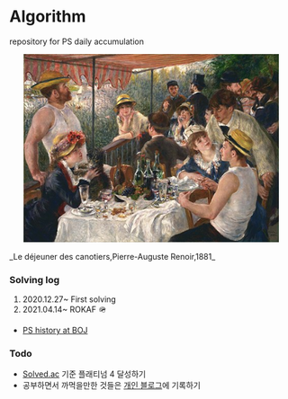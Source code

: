 # Algorithm

repository for PS daily accumulation  

<p align="center">
	<img src="image/renoir.jpg" width="90%" height="80%">  
</p>  
_Le déjeuner des canotiers,Pierre-Auguste Renoir,1881_



### Solving log

1. 2020.12.27~ First solving
2. 2021.04.14~ ROKAF 🪖


- [PS history at BOJ](https://www.acmicpc.net/user/loveysuby)  

### Todo
- [Solved.ac](https://solved.ac/profile/loveysuby) 기준 플래티넘 4 달성하기
- 공부하면서 까먹을만한 것들은 [개인 블로그](https://loveysuby.github.io)에 기록하기

